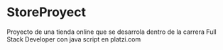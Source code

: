 # StoreProyect
Proyecto de una tienda online que se desarrola dentro de la carrera Full Stack Developer con java script en platzi.com
